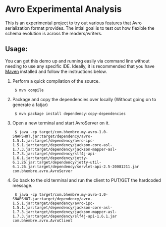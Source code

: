 Avro Experimental Analysis
==========================

This is an experimental project to try out various features that Avro serialization format provides. The intial goal is to test out how flexible the schema evolution is across the readers/writers.

Usage:
-----

You can get this demo up and running easily via command line without needing to use any specific IDE. Ideally, it is recommended that you have [Maven](http://maven.apache.org/download.html) installed and follow the instructions below.

1. Perform a quick compilation of the source.
        
        $ mvn compile

2. Package and copy the dependencies over locally (Without going on to generate a fatjar)
        
        $ mvn package install dependency:copy-dependencies

3. Open a new terminal and start AvroServer on it.
        
        $ java -cp target/com.bhembre.my-avro-1.0-SNAPSHOT.jar:target/dependency/avro-1.5.1.jar:target/dependency/avro-ipc-1.5.1.jar:target/dependency/jackson-core-asl-1.7.3.jar:target/dependency/jackson-mapper-asl-1.7.3.jar:target/dependency/slf4j-api-1.6.1.jar:target/dependency/jetty-6.1.26.jar:target/dependency/jetty-util-6.1.26.jar:target/dependency/servlet-api-2.5-20081211.jar com.bhembre.avro.AvroServer

4. Go back to the old terminal and run the client to PUT/GET the hardcoded message.
        
        $ java -cp target/com.bhembre.my-avro-1.0-SNAPSHOT.jar:target/dependency/avro-1.5.1.jar:target/dependency/avro-ipc-1.5.1.jar:target/dependency/jackson-core-asl-1.7.3.jar:target/dependency/jackson-mapper-asl-1.7.3.jar:target/dependency/slf4j-api-1.6.1.jar com.bhembre.avro.AvroClient
